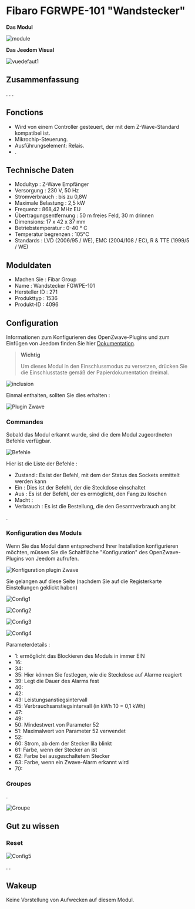 # Fibaro FGRWPE-101 "Wandstecker"

**Das Modul**

![module](images/fibaro.fgwpe101/module.jpg)

**Das Jeedom Visual**

![vuedefaut1](images/fibaro.fgwpe101/vuedefaut1.jpg)

## Zusammenfassung

. . . 

## Fonctions

-   Wird von einem Controller gesteuert, der mit dem Z-Wave-Standard kompatibel ist.
-   Mikrochip-Steuerung.
-   Ausführungselement: Relais.
-   .

## Technische Daten

-   Modultyp : Z-Wave Empfänger
-   Versorgung : 230 V, 50 Hz
-   Stromverbrauch : bis zu 0,8W
-   Maximale Belastung : 2,5 kW
-   Frequenz : 868,42 MHz EU
-   Übertragungsentfernung : 50 m freies Feld, 30 m drinnen
-   Dimensions: 17 x 42 x 37 mm
-   Betriebstemperatur : 0-40 ° C
-   Temperatur begrenzen : 105°C
-   Standards : LVD (2006/95 / WE), EMC (2004/108 / EC), R & TTE (1999/5 / WE)

## Moduldaten

-   Machen Sie : Fibar Group
-   Name : Wandstecker FGWPE-101
-   Hersteller ID : 271
-   Produkttyp : 1536
-   Produkt-ID : 4096

## Configuration

Informationen zum Konfigurieren des OpenZwave-Plugins und zum Einfügen von Jeedom finden Sie hier [Dokumentation](https://doc.jeedom.com/de_DE/plugins/automation%20protocol/openzwave/).

> **Wichtig**
>
> Um dieses Modul in den Einschlussmodus zu versetzen, drücken Sie die Einschlusstaste gemäß der Papierdokumentation dreimal.

![inclusion](images/fibaro.fgwpe101/inclusion.jpg)

Einmal enthalten, sollten Sie dies erhalten :

![Plugin Zwave](images/fibaro.fgwpe101/information.jpg)

### Commandes

Sobald das Modul erkannt wurde, sind die dem Modul zugeordneten Befehle verfügbar.

![Befehle](images/fibaro.fgwpe101/commandes.jpg)

Hier ist die Liste der Befehle :

-   Zustand : Es ist der Befehl, mit dem der Status des Sockets ermittelt werden kann
-   Ein : Dies ist der Befehl, der die Steckdose einschaltet
-   Aus : Es ist der Befehl, der es ermöglicht, den Fang zu löschen
-   Macht : 
-   Verbrauch : Es ist die Bestellung, die den Gesamtverbrauch angibt

.

### Konfiguration des Moduls

Wenn Sie das Modul dann entsprechend Ihrer Installation konfigurieren möchten, müssen Sie die Schaltfläche "Konfiguration" des OpenZwave-Plugins von Jeedom aufrufen.

![Konfiguration plugin Zwave](images/plugin/bouton_configuration.jpg)

Sie gelangen auf diese Seite (nachdem Sie auf die Registerkarte Einstellungen geklickt haben)

![Config1](images/fibaro.fgwpe101/config1.jpg)

![Config2](images/fibaro.fgwpe101/config2.jpg)

![Config3](images/fibaro.fgwpe101/config3.jpg)

![Config4](images/fibaro.fgwpe101/config4.jpg)

Parameterdetails :

-   1: ermöglicht das Blockieren des Moduls in immer EIN
-   16: 
-   34: 
-   35: Hier können Sie festlegen, wie die Steckdose auf Alarme reagiert
-   39: Legt die Dauer des Alarms fest
-   40: 
-   42: 
-   43: Leistungsanstiegsintervall
-   45: Verbrauchsanstiegsintervall (in kWh 10 = 0,1 kWh)
-   47: 
-   49: 
-   50: Mindestwert von Parameter 52
-   51: Maximalwert von Parameter 52 verwendet
-   52: 
-   60: Strom, ab dem der Stecker lila blinkt
-   61: Farbe, wenn der Stecker an ist
-   62: Farbe bei ausgeschaltetem Stecker
-   63: Farbe, wenn ein Zwave-Alarm erkannt wird
-   70: 

### Groupes

.

![Groupe](images/fibaro.fgwpe101/groupe.jpg)

## Gut zu wissen

### Reset

![Config5](images/fibaro.fgwpe101/config5.jpg)

. .

## Wakeup

Keine Vorstellung von Aufwecken auf diesem Modul.
